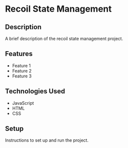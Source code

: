 # Recoil State Management

## Description

A brief description of the recoil state management project.

## Features

- Feature 1
- Feature 2
- Feature 3

## Technologies Used

- JavaScript
- HTML
- CSS

## Setup

Instructions to set up and run the project.
